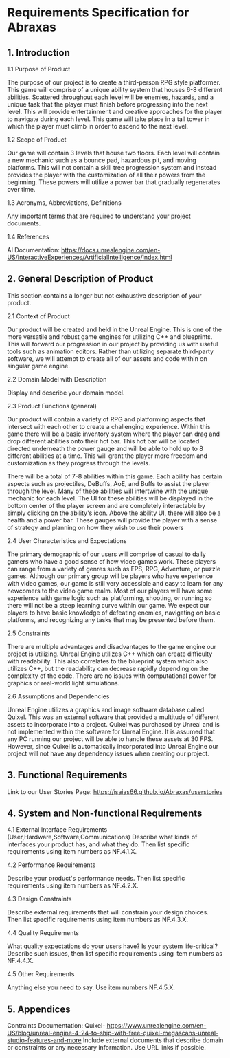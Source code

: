 
# Requirements Specification for Abraxas
## 1. Introduction
1.1 Purpose of Product

The purpose of our project is to create a third-person RPG style platformer. This game will comprise of a unique ability system that houses 6-8 different abilities. Scattered throughout each level will be enemies, hazards, and a unique task that the player must finish before progressing into the next level. This will provide entertainment and creative approaches for the player to navigate during each level. This game will take place in a tall tower in which the player must climb in order to ascend to the next level. 

1.2 Scope of Product

Our game will contain 3 levels that house two floors. Each level will contain a new mechanic such as a bounce pad, hazardous pit, and moving platforms. This will not contain a skill tree progression system and instead provides the player with the customization of all their powers from the beginning. These powers will utilize a power bar that gradually regenerates over time. 

1.3 Acronyms, Abbreviations, Definitions

Any important terms that are required to understand your project documents.

1.4 References

AI Documentation: https://docs.unrealengine.com/en-US/InteractiveExperiences/ArtificialIntelligence/index.html

## 2. General Description of Product
This section contains a longer but not exhaustive description of your product.

2.1 Context of Product

Our product will be created and held in the Unreal Engine.  This is one of the more versatile and robust game engines for utilizing C++ and blueprints. This will forward our progression in our project by providing us with useful tools such as animation editors. Rather than utilizing separate third-party software, we will attempt to create all of our assets and code within on singular game engine. 

2.2 Domain Model with Description

Display and describe your domain model.

2.3 Product Functions (general)

Our product will contain a variety of RPG and platforming aspects that intersect with each other to create a challenging experience. Within this game there will be a basic inventory system where the player can drag and drop different abilities onto their hot bar. This hot bar will be located directed underneath the power gauge and will be able to hold up to 8 different abilities at a time. This will grant the player more freedom and customization as they progress through the levels.

There will be a total of 7-8 abilities within this game. Each ability has certain aspects such as projectiles, DeBuffs, AoE, and Buffs to assist the player through the level. Many of these abilities will intertwine with the unique mechanic for each level. The UI for these abilities will be displayed in the bottom center of the player screen and are completely interactable by simply clicking on the ability's icon. Above the ability UI, there will also be a health and a power bar. These gauges will provide the player with a sense of strategy and planning on how they wish to use their powers


2.4 User Characteristics and Expectations

The primary demographic of our users will comprise of casual to daily gamers who have a good sense of how video games work. These players can range from a variety of genres such as FPS, RPG, Adventure, or puzzle games. Although our primary group will be players who have experience with video games, our game is still very accessible and easy to learn for any newcomers to the video game realm. Most of our players will have some experience with game logic such as platforming, shooting, or running so there will not be a steep learning curve within our game. We expect our players to have basic knowledge of defeating enemies, navigating on basic platforms, and recognizing any tasks that may be presented before them.

2.5 Constraints

There are multiple advantages and disadvantages to the game engine our project is utilizing. Unreal Engine utilizes C++ which can create difficulty with readability. This also correlates to the blueprint system which also utilizes C++, but the readability can decrease rapidly depending on the complexity of the code. There are no issues with computational power for graphics or real-world light simulations. 

2.6 Assumptions and Dependencies

Unreal Engine utilizes a graphics and image software database called Quixel. This was an external software that provided a multitude of different assets to incorporate into a project. Quixel was purchased by Unreal and is not implemented within the software for Unreal Engine. It is assumed that any PC running our project will be able to handle these assets at 30 FPS. However, since Quixel is automatically incorporated into Unreal Engine our project will not have any dependency issues when creating our project. 

## 3. Functional Requirements

Link to our User Stories Page: https://isaias66.github.io/Abraxas/userstories 

## 4. System and Non-functional Requirements
4.1 External Interface Requirements (User,Hardware,Software,Communications)
Describe what kinds of interfaces your product has, and what they do. Then list specific requirements using item numbers as NF.4.1.X.

4.2 Performance Requirements

Describe your product's performance needs. Then list specific requirements using item numbers as NF.4.2.X.

4.3 Design Constraints

Describe external requirements that will constrain your design choices. Then list specific requirements using item numbers as NF.4.3.X.

4.4 Quality Requirements

What quality expectations do your users have? Is your system life-critical? Describe such issues, then list specific requirements using item numbers as NF.4.4.X.

4.5 Other Requirements

Anything else you need to say. Use item numbers NF.4.5.X.

## 5. Appendices

Contraints Documentation:
Quixel- https://www.unrealengine.com/en-US/blog/unreal-engine-4-24-to-ship-with-free-quixel-megascans-unreal-studio-features-and-more
Include external documents that describe domain or constraints or any necessary information. Use URL links if possible.
